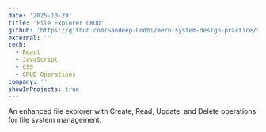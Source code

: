 ```yaml
---
date: '2025-10-29'
title: 'File Explorer CRUD'
github: 'https://github.com/Sandeep-Lodhi/mern-system-design-practice/tree/file-explorer-crud'
external: ''
tech:
  - React
  - JavaScript
  - CSS
  - CRUD Operations
company: ''
showInProjects: true
---
```


An enhanced file explorer with Create, Read, Update, and Delete operations for file system management.